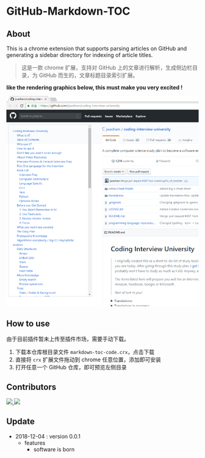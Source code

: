 # GitHub-Markdown-TOC

## About

This is a chrome extension that supports parsing articles on GitHub and generating a sidebar directory for indexing of article titles.

> 这是一款 chrome 扩展，支持对 GitHub 上的文章进行解析，生成侧边栏目录，为 GitHub  而生的，文章标题目录索引扩展。



**like the rendering graphics below, this must make you very excited !**

![1543907190399](assets/1543907190399.png)



## How to use

由于目前插件暂未上传至插件市场，需要手动下载。

1. 下载本仓库根目录文件 `markdown-toc-code.crx`，点击下载
2. 直接将 `crx` 扩展文件拖动到 chrome 任意位置，添加即可安装
3. 打开任意一个 GitHub 仓库，即可预览左侧目录



## Contributors

<a href="https://github.com/dxiaoqi">
 <img src="https://avatars0.githubusercontent.com/u/17349750?s=460&v=4" width="50px">
</a>
<a href="https://github.com/frank-lam">
 <img src="https://avatars1.githubusercontent.com/u/19153458?s=460&v=4" width="50px">
</a> 



## Update

- 2018-12-04 : version 0.0.1
  - features
    - software is born

